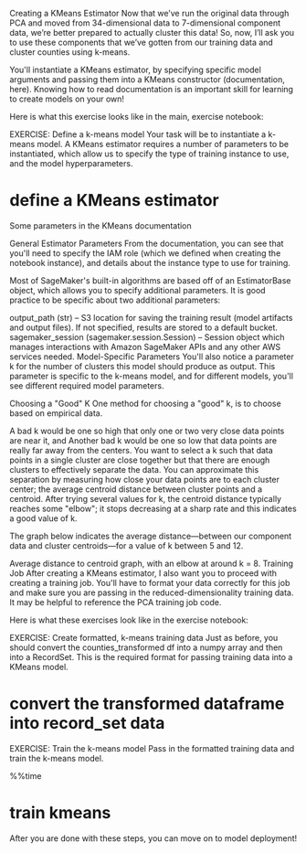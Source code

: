 Creating a KMeans Estimator
Now that we’ve run the original data through PCA and moved from 34-dimensional data to 7-dimensional component data, we’re better prepared to actually cluster this data! So, now, I’ll ask you to use these components that we’ve gotten from our training data and cluster counties using k-means.

You'll instantiate a KMeans estimator, by specifying specific model arguments and passing them into a KMeans constructor (documentation, here). Knowing how to read documentation is an important skill for learning to create models on your own!

Here is what this exercise looks like in the main, exercise notebook:

EXERCISE: Define a k-means model
Your task will be to instantiate a k-means model. A KMeans estimator requires a number of parameters to be instantiated, which allow us to specify the type of training instance to use, and the model hyperparameters.

# define a KMeans estimator


Some parameters in the KMeans documentation

General Estimator Parameters
From the documentation, you can see that you'll need to specify the IAM role (which we defined when creating the notebook instance), and details about the instance type to use for training.

Most of SageMaker's built-in algorithms are based off of an EstimatorBase object, which allows you to specify additional parameters. It is good practice to be specific about two additional parameters:

output_path (str) – S3 location for saving the training result (model artifacts and output files). If not specified, results are stored to a default bucket.
sagemaker_session (sagemaker.session.Session) – Session object which manages interactions with Amazon SageMaker APIs and any other AWS services needed.
Model-Specific Parameters
You'll also notice a parameter k for the number of clusters this model should produce as output. This parameter is specific to the k-means model, and for different models, you'll see different required model parameters.

Choosing a "Good" K
One method for choosing a "good" k, is to choose based on empirical data.

A bad k would be one so high that only one or two very close data points are near it, and
Another bad k would be one so low that data points are really far away from the centers.
You want to select a k such that data points in a single cluster are close together but that there are enough clusters to effectively separate the data. You can approximate this separation by measuring how close your data points are to each cluster center; the average centroid distance between cluster points and a centroid. After trying several values for k, the centroid distance typically reaches some "elbow"; it stops decreasing at a sharp rate and this indicates a good value of k.

The graph below indicates the average distance—between our component data and cluster centroids—for a value of k between 5 and 12.

Average distance to centroid graph, with an elbow at around k = 8.
Training Job
After creating a KMeans estimator, I also want you to proceed with creating a training job. You'll have to format your data correctly for this job and make sure you are passing in the reduced-dimensionality training data. It may be helpful to reference the PCA training job code.

Here is what these exercises look like in the exercise notebook:

EXERCISE: Create formatted, k-means training data
Just as before, you should convert the counties_transformed df into a numpy array and then into a RecordSet. This is the required format for passing training data into a KMeans model.

# convert the transformed dataframe into record_set data
EXERCISE: Train the k-means model
Pass in the formatted training data and train the k-means model.

%%time
# train kmeans
After you are done with these steps, you can move on to model deployment!
